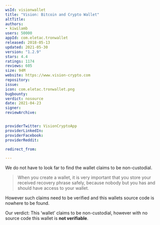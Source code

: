 ```yaml
---
wsId: visionwallet
title: "Vision: Bitcoin and Crypto Wallet"
altTitle: 
authors:
- kiwilamb
users: 50000
appId: com.eletac.tronwallet
released: 2018-05-13
updated: 2021-05-30
version: "1.2.9"
stars: 4.4
ratings: 1174
reviews: 605
size: 94M
website: https://www.vision-crypto.com
repository: 
issue: 
icon: com.eletac.tronwallet.png
bugbounty: 
verdict: nosource
date: 2021-04-23
signer: 
reviewArchive:


providerTwitter: VisionCryptoApp
providerLinkedIn: 
providerFacebook: 
providerReddit: 

redirect_from:

---
```



We do not have to look far to find the wallet claims to be non-custodial.

> When you create a wallet, it is very important that you store your received recovery phrase safely, because nobody but you has and should have access to your wallet.

However such claims need to be verified and this wallets source code is nowhere to be found.

Our verdict: This ‘wallet’ claims to be non-custodial, however with no source code this wallet is **not verifiable**.

